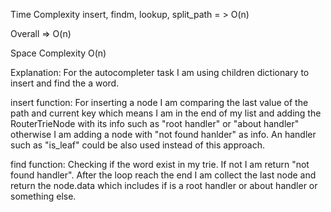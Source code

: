 Time Complexity
insert, findm, lookup, split_path = > O(n)

Overall => O(n)

Space Complexity
O(n)

Explanation:
For the autocompleter task I am using children dictionary to insert and find the a word.

insert function: 
    For inserting a node I am comparing the last value of the path and current key which means I am in the end of my list and adding the RouterTrieNode with its info such as "root handler" or "about handler" otherwise I am adding a node with "not found hanlder" as info. An handler such as "is_leaf" could be also used instead of this approach.

find function:
   Checking if the word exist in my trie. If not I am return "not found handler". After the loop reach the end I am collect the last node and return the node.data which includes if is a root handler or about handler or something else.
